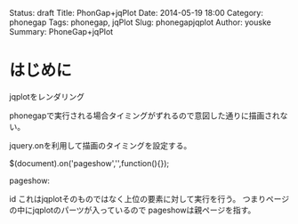 Status: draft
Title: PhonGap+jqPlot
Date: 2014-05-19 18:00
Category: phonegap
Tags: phonegap, jqPlot
Slug: phonegapjqplot
Author: youske
Summary: PhoneGap+jqPlot

# はじめに
jqplotをレンダリング


phonegapで実行される場合タイミングがずれるので意図した通りに描画されない。

jquery.onを利用して描画のタイミングを設定する。


$(document).on('pageshow','<id>',function(){});

pageshow:
 
id これはjqplotそのものではなく上位の要素に対して実行を行う。
つまりページの中にjqplotのパーツが入っているので
pageshowは親ページを指す。




